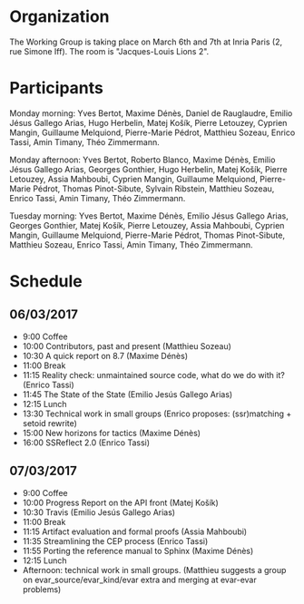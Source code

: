 Organization
============

The Working Group is taking place on March 6th and 7th at Inria Paris (2, rue Simone Iff). The room is "Jacques-Louis Lions 2".

Participants
============

Monday morning: Yves Bertot, Maxime Dénès, Daniel de Rauglaudre, Emilio Jésus Gallego Arias, Hugo Herbelin, Matej Košík, Pierre Letouzey, Cyprien Mangin, Guillaume Melquiond, Pierre-Marie Pédrot, Matthieu Sozeau, Enrico Tassi, Amin Timany, Théo Zimmermann.

Monday afternoon: Yves Bertot, Roberto Blanco, Maxime Dénès, Emilio Jésus Gallego Arias, Georges Gonthier, Hugo Herbelin, Matej Košík, Pierre Letouzey, Assia Mahboubi, Cyprien Mangin, Guillaume Melquiond, Pierre-Marie Pédrot, Thomas Pinot-Sibute, Sylvain Ribstein, Matthieu Sozeau, Enrico Tassi, Amin Timany, Théo Zimmermann.

Tuesday morning: Yves Bertot, Maxime Dénès, Emilio Jésus Gallego Arias, Georges Gonthier, Matej Košík, Pierre Letouzey, Assia Mahboubi, Cyprien Mangin, Guillaume Melquiond, Pierre-Marie Pédrot, Thomas Pinot-Sibute, Matthieu Sozeau, Enrico Tassi, Amin Timany, Théo Zimmermann.

Schedule
========

06/03/2017
----------

-   9:00 Coffee
-   10:00 Contributors, past and present (Matthieu Sozeau)
-   10:30 A quick report on 8.7 (Maxime Dénès)
-   11:00 Break
-   11:15 Reality check: unmaintained source code, what do we do with it? (Enrico Tassi)
-   11:45 The State of the State (Emilio Jesús Gallego Arias)
-   12:15 Lunch
-   13:30 Technical work in small groups (Enrico proposes: (ssr)matching + setoid rewrite)
-   15:00 New horizons for tactics (Maxime Dénès)
-   16:00 SSReflect 2.0 (Enrico Tassi)

07/03/2017
----------

-   9:00 Coffee
-   10:00 Progress Report on the API front (Matej Košík)
-   10:30 Travis (Emilio Jesús Gallego Arias)
-   11:00 Break
-   11:15 Artifact evaluation and formal proofs (Assia Mahboubi)
-   11:35 Streamlining the CEP process (Enrico Tassi)
-   11:55 Porting the reference manual to Sphinx (Maxime Dénès)
-   12:15 Lunch
-   Afternoon: technical work in small groups. (Matthieu suggests a group on evar\_source/evar\_kind/evar extra and merging at evar-evar problems)


